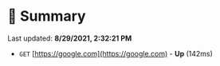 # 📖 Summary
Last updated: **8/29/2021, 2:32:21 PM**

- `GET` [https://google.com](https://google.com) - **Up** (142ms)

